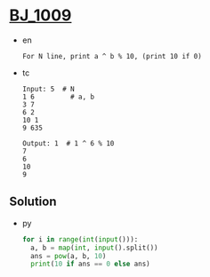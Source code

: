 # [BJ_1009](https://acmicpc.net/problem/1009)

* en

  ```en
  For N line, print a ^ b % 10, (print 10 if 0)
  ```

* tc

  ```tc
  Input: 5  # N
  1 6         # a, b
  3 7
  6 2
  10 1
  9 635

  Output: 1  # 1 ^ 6 % 10
  7
  6
  10
  9
  ```

## Solution

* py

  ```py
  for i in range(int(input())):
    a, b = map(int, input().split())
    ans = pow(a, b, 10)
    print(10 if ans == 0 else ans)
  ```
